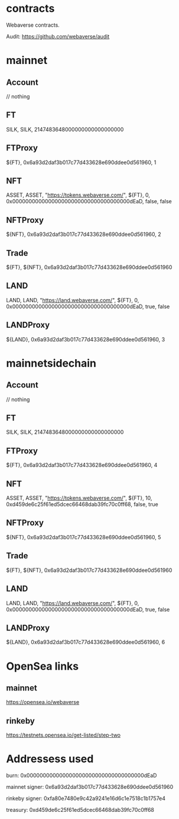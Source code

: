 # contracts

Webaverse contracts.

Audit: https://github.com/webaverse/audit

# mainnet

## Account
// nothing


## FT
SILK, SILK, 2147483648000000000000000000
## FTProxy
${FT}, 0x6a93d2daf3b017c77d433628e690ddee0d561960, 1
## NFT
ASSET, ASSET, "https://tokens.webaverse.com/", ${FT}, 0, 0x000000000000000000000000000000000000dEaD, false, false
## NFTProxy
${NFT}, 0x6a93d2daf3b017c77d433628e690ddee0d561960, 2
## Trade
${FT}, ${NFT}, 0x6a93d2daf3b017c77d433628e690ddee0d561960
## LAND
LAND, LAND, "https://land.webaverse.com/", ${FT}, 0, 0x000000000000000000000000000000000000dEaD, true, false
## LANDProxy
${LAND}, 0x6a93d2daf3b017c77d433628e690ddee0d561960, 3

# mainnetsidechain

## Account
// nothing
## FT
SILK, SILK, 2147483648000000000000000000
## FTProxy
${FT}, 0x6a93d2daf3b017c77d433628e690ddee0d561960, 4
## NFT
ASSET, ASSET, "https://tokens.webaverse.com/", ${FT}, 10, 0xd459de6c25f61ed5dcec66468dab39fc70c0ff68, false, true
## NFTProxy
${NFT}, 0x6a93d2daf3b017c77d433628e690ddee0d561960, 5
## Trade
${FT}, ${NFT}, 0x6a93d2daf3b017c77d433628e690ddee0d561960
## LAND
LAND, LAND, "https://land.webaverse.com/", ${FT}, 0, 0x000000000000000000000000000000000000dEaD, true, false
## LANDProxy
${LAND}, 0x6a93d2daf3b017c77d433628e690ddee0d561960, 6

# OpenSea links

## mainnet
https://opensea.io/webaverse

## rinkeby
https://testnets.opensea.io/get-listed/step-two

# Addressess used

burn: 0x000000000000000000000000000000000000dEaD

mainnet signer: 0x6a93d2daf3b017c77d433628e690ddee0d561960

rinkeby signer: 0xfa80e7480e9c42a9241e16d6c1e7518c1b1757e4

treasury: 0xd459de6c25f61ed5dcec66468dab39fc70c0ff68
